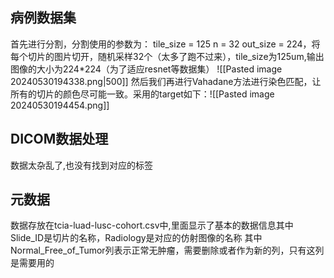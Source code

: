 ## 病例数据集
首先进行分割，分割使用的参数为： tile_size = 125 n = 32 out_size = 224，将每个切片的图片切开，随机采样32个（太多了跑不过来），tile_size为125um,输出图像的大小为224\*224（为了适应resnet等数据集）
![[Pasted image 20240530194338.png|500]]
然后我们再进行Vahadane方法进行染色匹配，让所有的切片的颜色尽可能一致。采用的target如下：![[Pasted image 20240530194454.png]]
## DICOM数据处理
数据太杂乱了,也没有找到对应的标签
## 元数据
数据存放在tcia-luad-lusc-cohort.csv中,里面显示了基本的数据信息其中Slide_ID是切片的名称，Radiology是对应的仿射图像的名称
其中Normal_Free_of_Tumor列表示正常无肿瘤，需要删除或者作为新的列，只有这列是需要用的

